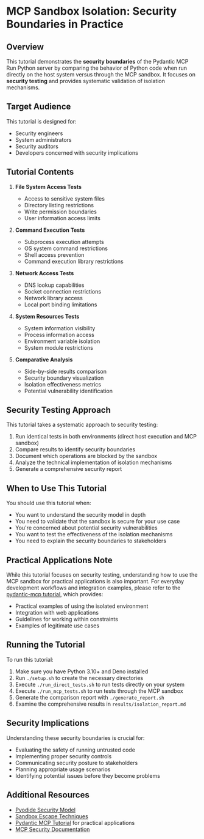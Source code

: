 # MCP Sandbox Isolation: Security Boundaries in Practice

## Overview

This tutorial demonstrates the **security boundaries** of the Pydantic MCP Run Python server by comparing the behavior of Python code when run directly on the host system versus through the MCP sandbox. It focuses on **security testing** and provides systematic validation of isolation mechanisms.

## Target Audience

This tutorial is designed for:
- Security engineers
- System administrators
- Security auditors
- Developers concerned with security implications

## Tutorial Contents

1. **File System Access Tests**
   - Access to sensitive system files
   - Directory listing restrictions
   - Write permission boundaries
   - User information access limits

2. **Command Execution Tests**
   - Subprocess execution attempts
   - OS system command restrictions
   - Shell access prevention
   - Command execution library restrictions

3. **Network Access Tests**
   - DNS lookup capabilities
   - Socket connection restrictions
   - Network library access
   - Local port binding limitations

4. **System Resources Tests**
   - System information visibility
   - Process information access
   - Environment variable isolation
   - System module restrictions

5. **Comparative Analysis**
   - Side-by-side results comparison
   - Security boundary visualization
   - Isolation effectiveness metrics
   - Potential vulnerability identification

## Security Testing Approach

This tutorial takes a systematic approach to security testing:

1. Run identical tests in both environments (direct host execution and MCP sandbox)
2. Compare results to identify security boundaries
3. Document which operations are blocked by the sandbox
4. Analyze the technical implementation of isolation mechanisms
5. Generate a comprehensive security report

## When to Use This Tutorial

You should use this tutorial when:
- You want to understand the security model in depth
- You need to validate that the sandbox is secure for your use case
- You're concerned about potential security vulnerabilities
- You want to test the effectiveness of the isolation mechanisms
- You need to explain the security boundaries to stakeholders

## Practical Applications Note

While this tutorial focuses on security testing, understanding how to use the MCP sandbox for practical applications is also important. For everyday development workflows and integration examples, please refer to the [pydantic-mcp tutorial](../pydantic-mcp/README.md), which provides:

- Practical examples of using the isolated environment
- Integration with web applications
- Guidelines for working within constraints
- Examples of legitimate use cases

## Running the Tutorial

To run this tutorial:

1. Make sure you have Python 3.10+ and Deno installed
2. Run `./setup.sh` to create the necessary directories
3. Execute `./run_direct_tests.sh` to run tests directly on your system
4. Execute `./run_mcp_tests.sh` to run tests through the MCP sandbox
5. Generate the comparison report with `./generate_report.sh`
6. Examine the comprehensive results in `results/isolation_report.md`

## Security Implications

Understanding these security boundaries is crucial for:
- Evaluating the safety of running untrusted code
- Implementing proper security controls
- Communicating security posture to stakeholders
- Planning appropriate usage scenarios
- Identifying potential issues before they become problems

## Additional Resources

- [Pyodide Security Model](https://pyodide.org/en/stable/usage/security.html)
- [Sandbox Escape Techniques](https://github.com/pydantic/pydantic-ai/issues?q=is%3Aissue+label%3Asecurity)
- [Pydantic MCP Tutorial](../pydantic-mcp/README.md) for practical applications
- [MCP Security Documentation](https://ai.pydantic.dev/mcp/security/)